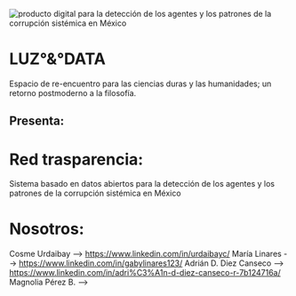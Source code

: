 
![producto digital para la detección de los agentes y los patrones de la corrupción sistémica en México](https://user-images.githubusercontent.com/117612038/205467535-2a8b76df-8f2e-43bd-b4b4-2eb8905b62eb.gif)

# LUZ°&°DATA
Espacio de re-encuentro para las ciencias duras y las humanidades; un retorno postmoderno a la filosofía.

## Presenta:

# Red trasparencia:
Sistema basado en datos abiertos para la detección de los agentes y los patrones de la corrupción sistémica en México









# Nosotros:
Cosme Urdaibay          --> https://www.linkedin.com/in/urdaibayc/
María Linares           --> https://www.linkedin.com/in/gabylinares123/
Adrián D. Diez Canseco  --> https://www.linkedin.com/in/adri%C3%A1n-d-diez-canseco-r-7b124716a/
Magnolia Pérez B.       --> 
